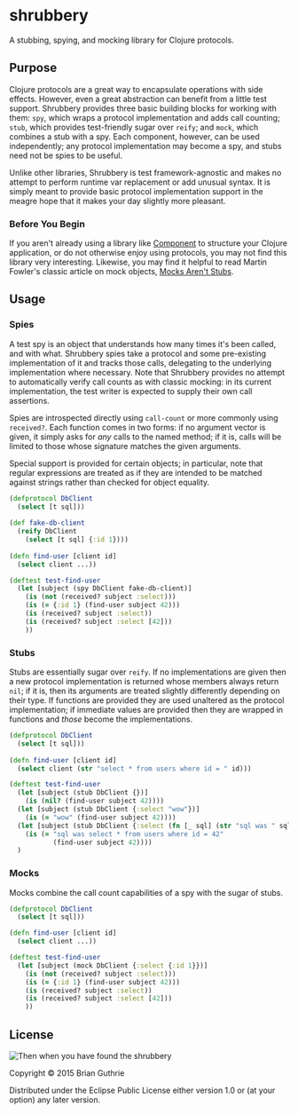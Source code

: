 # shrubbery

A stubbing, spying, and mocking library for Clojure protocols.

## Purpose

Clojure protocols are a great way to encapsulate operations with side effects. However, even a great abstraction
can benefit from a little test support. Shrubbery provides three basic building blocks for working with them:
`spy`, which wraps a protocol implementation and adds call counting; `stub`, which provides test-friendly sugar
over `reify`; and `mock`, which combines a stub with a spy. Each component, however, can be used independently;
any protocol implementation may become a spy, and stubs need not be spies to be useful.

Unlike other libraries, Shrubbery is test framework-agnostic and makes no attempt to perform runtime var replacement
or add unusual syntax. It is simply meant to provide basic protocol implementation support in the meagre hope that
it makes your day slightly more pleasant. 

### Before You Begin

If you aren't already using a library like [Component](https://github.com/stuartsierra/component) to structure your 
Clojure application, or do not otherwise enjoy using protocols, you may not find this library very interesting. 
Likewise, you may find it helpful to read Martin Fowler's classic article on mock objects, 
[Mocks Aren't Stubs](http://martinfowler.com/articles/mocksArentStubs.html).

## Usage

### Spies

A test spy is an object that understands how many times it's been called, and with what. Shrubbery spies take a protocol
and some pre-existing implementation of it and tracks those calls, delegating to the underlying implementation where
necessary. Note that Shrubbery provides no attempt to automatically verify call counts as with classic mocking: in
its current implementation, the test writer is expected to supply their own call assertions.

Spies are introspected directly using `call-count` or more commonly using `received?`. Each function comes in two forms:
if no argument vector is given, it simply asks for _any_ calls to the named method; if it is, calls will be limited
to those whose signature matches the given arguments.

Special support is provided for certain objects; in particular, note that regular expressions are treated as if they
are intended to be matched against strings rather than checked for object equality.
 
```clojure
(defprotocol DbClient
  (select [t sql]))
  
(def fake-db-client
  (reify DbClient
    (select [t sql] {:id 1})))
    
(defn find-user [client id]
  (select client ...))

(deftest test-find-user
  (let [subject (spy DbClient fake-db-client)]
    (is (not (received? subject :select)))
    (is (= {:id 1} (find-user subject 42)))
    (is (received? subject :select))
    (is (received? subject :select [42]))
    ))
```

### Stubs

Stubs are essentially sugar over `reify`. If no implementations are given then a new protocol implementation is returned
whose members always return `nil`; if it is, then its arguments are treated slightly differently depending on their
type. If functions are provided they are used unaltered as the protocol implementation; if immediate values are
provided then they are wrapped in functions and _those_ become the implementations.

```clojure
(defprotocol DbClient
  (select [t sql]))
      
(defn find-user [client id]
  (select client (str "select * from users where id = " id)))

(deftest test-find-user
  (let [subject (stub DbClient {})]
    (is (nil? (find-user subject 42))))
  (let [subject (stub DbClient {:select "wow"})]
    (is (= "wow" (find-user subject 42))))
  (let [subject (stub DbClient {:select (fn [_ sql] (str "sql was " sql)})]
    (is (= "sql was select * from users where id = 42"
           (find-user subject 42))))
  )
```

### Mocks

Mocks combine the call count capabilities of a spy with the sugar of stubs.

```clojure
(defprotocol DbClient
  (select [t sql]))

(defn find-user [client id]
  (select client ...))

(deftest test-find-user
  (let [subject (mock DbClient {:select {:id 1}})]
    (is (not (received? subject :select)))
    (is (= {:id 1} (find-user subject 42)))
    (is (received? subject :select))
    (is (received? subject :select [42]))
    ))
```

## License

![Then when you have found the shrubbery](https://31.media.tumblr.com/e72f365e1656130bbaebd2a2431c958b/tumblr_nia9ciTmpj1u0k6deo4_250.gif)

Copyright © 2015 Brian Guthrie

Distributed under the Eclipse Public License either version 1.0 or (at
your option) any later version.
